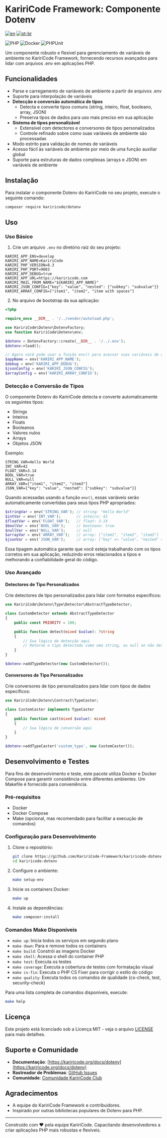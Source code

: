 # KaririCode Framework: Componente Dotenv

[![en](https://img.shields.io/badge/lang-en-red.svg)](README.md) [![pt-br](https://img.shields.io/badge/lang-pt--br-green.svg)](README.pt-br.md)

![PHP](https://img.shields.io/badge/PHP-777BB4?style=for-the-badge&logo=php&logoColor=white) ![Docker](https://img.shields.io/badge/Docker-2496ED?style=for-the-badge&logo=docker&logoColor=white) ![PHPUnit](https://img.shields.io/badge/PHPUnit-3776AB?style=for-the-badge&logo=php&logoColor=white)

Um componente robusto e flexível para gerenciamento de variáveis de ambiente no KaririCode Framework, fornecendo recursos avançados para lidar com arquivos .env em aplicações PHP.

## Funcionalidades

- Parse e carregamento de variáveis de ambiente a partir de arquivos .env
- Suporte para interpolação de variáveis
- **Detecção e conversão automática de tipos**
  - Detecta e converte tipos comuns (string, inteiro, float, booleano, array, JSON)
  - Preserva tipos de dados para uso mais preciso em sua aplicação
- **Sistema de tipos personalizável**
  - Extensível com detectores e conversores de tipos personalizados
  - Controle refinado sobre como suas variáveis de ambiente são processadas
- Modo estrito para validação de nomes de variáveis
- Acesso fácil às variáveis de ambiente por meio de uma função auxiliar global
- Suporte para estruturas de dados complexas (arrays e JSON) em variáveis de ambiente

## Instalação

Para instalar o componente Dotenv do KaririCode no seu projeto, execute o seguinte comando:

```bash
composer require kariricode/dotenv
```

## Uso

### Uso Básico

1. Crie um arquivo `.env` no diretório raiz do seu projeto:

```env
KARIRI_APP_ENV=develop
KARIRI_APP_NAME=KaririCode
KARIRI_PHP_VERSION=8.3
KARIRI_PHP_PORT=9003
KARIRI_APP_DEBUG=true
KARIRI_APP_URL=https://kariricode.com
KARIRI_MAIL_FROM_NAME="${KARIRI_APP_NAME}"
KARIRI_JSON_CONFIG={"key": "value", "nested": {"subkey": "subvalue"}}
KARIRI_ARRAY_CONFIG=["item1", "item2", "item with spaces"]
```

2. No arquivo de bootstrap da sua aplicação:

```php
<?php

require_once __DIR__ . '/../vendor/autoload.php';

use KaririCode\Dotenv\DotenvFactory;
use function KaririCode\Dotenv\env;

$dotenv = DotenvFactory::create(__DIR__ . '/../.env');
$dotenv->load();

// Agora você pode usar a função env() para acessar suas variáveis de ambiente
$appName = env('KARIRI_APP_NAME');
$debug = env('KARIRI_APP_DEBUG');
$jsonConfig = env('KARIRI_JSON_CONFIG');
$arrayConfig = env('KARIRI_ARRAY_CONFIG');
```

### Detecção e Conversão de Tipos

O componente Dotenv do KaririCode detecta e converte automaticamente os seguintes tipos:

- Strings
- Inteiros
- Floats
- Booleanos
- Valores nulos
- Arrays
- Objetos JSON

Exemplo:

```env
STRING_VAR=Hello World
INT_VAR=42
FLOAT_VAR=3.14
BOOL_VAR=true
NULL_VAR=null
ARRAY_VAR=["item1", "item2", "item3"]
JSON_VAR={"key": "value", "nested": {"subkey": "subvalue"}}
```

Quando acessadas usando a função `env()`, essas variáveis serão automaticamente convertidas para seus tipos PHP apropriados:

```php
$stringVar = env('STRING_VAR'); // string: "Hello World"
$intVar = env('INT_VAR');       // inteiro: 42
$floatVar = env('FLOAT_VAR');   // float: 3.14
$boolVar = env('BOOL_VAR');     // booleano: true
$nullVar = env('NULL_VAR');     // null
$arrayVar = env('ARRAY_VAR');   // array: ["item1", "item2", "item3"]
$jsonVar = env('JSON_VAR');     // array: ["key" => "value", "nested" => ["subkey" => "subvalue"]]
```

Essa tipagem automática garante que você esteja trabalhando com os tipos corretos em sua aplicação, reduzindo erros relacionados a tipos e melhorando a confiabilidade geral do código.

### Uso Avançado

#### Detectores de Tipo Personalizados

Crie detectores de tipo personalizados para lidar com formatos específicos:

```php
use KaririCode\Dotenv\Type\Detector\AbstractTypeDetector;

class CustomDetector extends AbstractTypeDetector
{
    public const PRIORITY = 100;

    public function detect(mixed $value): ?string
    {
        // Sua lógica de detecção aqui
        // Retorne o tipo detectado como uma string, ou null se não detectado
    }
}

$dotenv->addTypeDetector(new CustomDetector());
```

#### Conversores de Tipo Personalizados

Crie conversores de tipo personalizados para lidar com tipos de dados específicos:

```php
use KaririCode\Dotenv\Contract\TypeCaster;

class CustomCaster implements TypeCaster
{
    public function cast(mixed $value): mixed
    {
        // Sua lógica de conversão aqui
    }
}

$dotenv->addTypeCaster('custom_type', new CustomCaster());
```

## Desenvolvimento e Testes

Para fins de desenvolvimento e teste, este pacote utiliza Docker e Docker Compose para garantir consistência entre diferentes ambientes. Um Makefile é fornecido para conveniência.

### Pré-requisitos

- Docker
- Docker Compose
- Make (opcional, mas recomendado para facilitar a execução de comandos)

### Configuração para Desenvolvimento

1. Clone o repositório:

   ```bash
   git clone https://github.com/KaririCode-Framework/kariricode-dotenv.git
   cd kariricode-dotenv
   ```

2. Configure o ambiente:

   ```bash
   make setup-env
   ```

3. Inicie os containers Docker:

   ```bash
   make up
   ```

4. Instale as dependências:
   ```bash
   make composer-install
   ```

### Comandos Make Disponíveis

- `make up`: Inicia todos os serviços em segundo plano
- `make down`: Para e remove todos os containers
- `make build`: Constrói as imagens Docker
- `make shell`: Acessa o shell do container PHP
- `make test`: Executa os testes
- `make coverage`: Executa a cobertura de testes com formatação visual
- `make cs-fix`: Executa o PHP CS Fixer para corrigir o estilo do código
- `make quality`: Executa todos os comandos de qualidade (cs-check, test, security-check)

Para uma lista completa de comandos disponíveis, execute:

```bash
make help
```

## Licença

Este projeto está licenciado sob a Licença MIT - veja o arquivo [LICENSE](LICENSE) para mais detalhes.

## Suporte e Comunidade

- **Documentação**: [https://kariricode.org/docs/dotenv](https://kariricode.org/docs/dotenv)
- **Rastreador de Problemas**: [GitHub Issues](https://github.com/KaririCode-Framework/kariricode-dotenv/issues)
- **Comunidade**: [Comunidade KaririCode Club](https://kariricode.club)

## Agradecimentos

- A equipe do KaririCode Framework e contribuidores.
- Inspirado por outras bibliotecas populares de Dotenv para PHP.

---

Construído com ❤️ pela equipe KaririCode. Capacitando desenvolvedores a criar aplicações PHP mais robustas e flexíveis.
